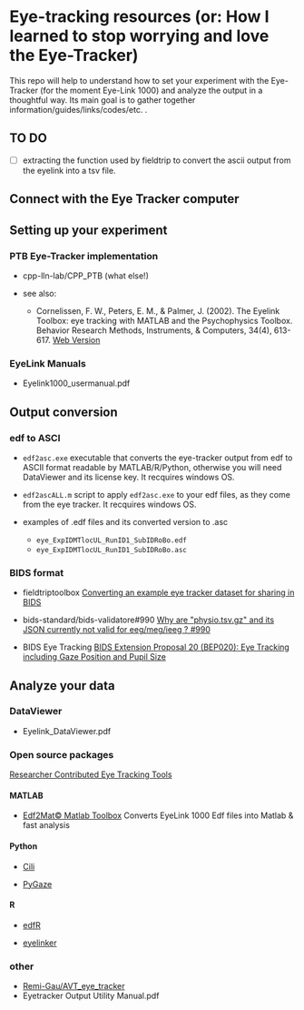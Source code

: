 # Eye-tracking resources (or: How I learned to stop worrying and love the Eye-Tracker)

This repo will help to understand how to set your experiment with the Eye-Tracker (for the moment Eye-Link 1000) and analyze the output in a thoughtful way. Its main goal is to gather together information/guides/links/codes/etc. .

## TO DO

- [ ] extracting the function used by fieldtrip to convert the ascii output from the eyelink into a tsv file.

## Connect with the Eye Tracker computer

## Setting up your experiment

### PTB Eye-Tracker implementation

- cpp-lln-lab/CPP_PTB (what else!)

- see also:
  - Cornelissen, F. W., Peters, E. M., & Palmer, J. (2002). The Eyelink Toolbox: eye tracking with MATLAB and the Psychophysics Toolbox. Behavior Research Methods, Instruments, & Computers, 34(4), 613-617. [Web Version](https://link.springer.com/article/10.3758/BF03195489)

### EyeLink Manuals
- Eyelink1000_usermanual.pdf

## Output conversion

### edf to ASCI

- `edf2asc.exe` executable that converts the eye-tracker output from edf to ASCII format readable by MATLAB/R/Python, otherwise you will need DataViewer and its license key. It recquires windows OS.
- `edf2ascALL.m` script to apply `edf2asc.exe` to your edf files, as they come from the eye tracker. It recquires windows OS.

- examples of .edf files and its converted version to .asc

  - `eye_ExpIDMTlocUL_RunID1_SubIDRoBo.edf`
  - `eye_ExpIDMTlocUL_RunID1_SubIDRoBo.asc`

### BIDS format

- fieldtriptoolbox
[Converting an example eye tracker dataset for sharing in BIDS](http://www.fieldtriptoolbox.org/example/bids_eyetracker/)

- bids-standard/bids-validatore#990
[Why are "physio.tsv.gz" and its JSON currently not valid for eeg/meg/ieeg ? #990](https://github.com/bids-standard/bids-validator/issues/990)

- BIDS Eye Tracking
[BIDS Extension Proposal 20 (BEP020): Eye Tracking including Gaze Position and Pupil Size](https://docs.google.com/document/d/1eggzTCzSHG3AEKhtnEDbcdk-2avXN6I94X8aUPEBVsw/edit)

## Analyze your data

### DataViewer
- Eyelink_DataViewer.pdf

### Open source packages

[Researcher Contributed Eye Tracking Tools](https://github.com/davebraze/FDBeye/wiki/Researcher-Contributed-Eye-Tracking-Tools)

#### MATLAB

- [Edf2Mat© Matlab Toolbox](https://github.com/uzh/edf-converter) Converts EyeLink 1000 Edf files into Matlab & fast analysis

#### Python

- [Cili](https://github.com/beOn/cili)

- [PyGaze](https://github.com/esdalmaijer/PyGaze)

#### R

- [edfR](https://github.com/jashubbard/edfR)

- [eyelinker](https://github.com/dahtah/eyelinker)

### other

- [Remi-Gau/AVT_eye_tracker](https://github.com/Remi-Gau/AVT_eye_tracker)
- Eyetracker Output Utility Manual.pdf
